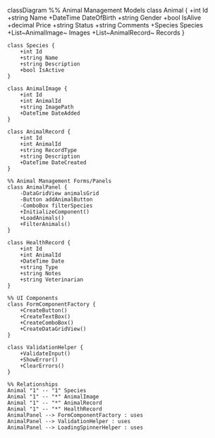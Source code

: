 classDiagram
    %% Animal Management Models
    class Animal {
        +int Id
        +string Name
        +DateTime DateOfBirth
        +string Gender
        +bool IsAlive
        +decimal Price
        +string Status
        +string Comments
        +Species Species
        +List~AnimalImage~ Images
        +List~AnimalRecord~ Records
    }

    class Species {
        +int Id
        +string Name
        +string Description
        +bool IsActive
    }

    class AnimalImage {
        +int Id
        +int AnimalId
        +string ImagePath
        +DateTime DateAdded
    }

    class AnimalRecord {
        +int Id
        +int AnimalId
        +string RecordType
        +string Description
        +DateTime DateCreated
    }

    %% Animal Management Forms/Panels
    class AnimalPanel {
        -DataGridView animalsGrid
        -Button addAnimalButton
        -ComboBox filterSpecies
        +InitializeComponent()
        +LoadAnimals()
        +FilterAnimals()
    }

    class HealthRecord {
        +int Id
        +int AnimalId
        +DateTime Date
        +string Type
        +string Notes
        +string Veterinarian
    }

    %% UI Components
    class FormComponentFactory {
        +CreateButton()
        +CreateTextBox()
        +CreateComboBox()
        +CreateDataGridView()
    }

    class ValidationHelper {
        +ValidateInput()
        +ShowError()
        +ClearErrors()
    }

    %% Relationships
    Animal "1" -- "1" Species
    Animal "1" -- "*" AnimalImage
    Animal "1" -- "*" AnimalRecord
    Animal "1" -- "*" HealthRecord
    AnimalPanel --> FormComponentFactory : uses
    AnimalPanel --> ValidationHelper : uses
    AnimalPanel --> LoadingSpinnerHelper : uses
